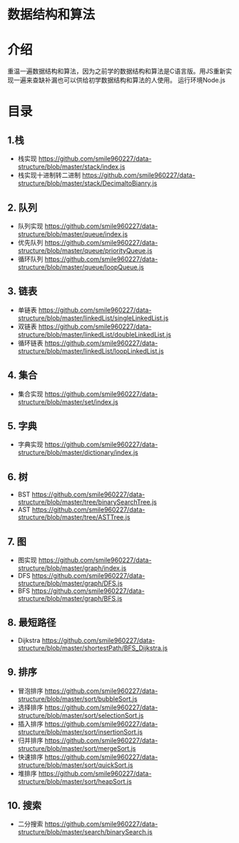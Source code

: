 # 数据结构和算法

# 介绍
重温一遍数据结构和算法，因为之前学的数据结构和算法是C语言版。用JS重新实现一遍来查缺补漏也可以供给初学数据结构和算法的人使用。
运行环境Node.js

# 目录

## 1.栈
* 栈实现 https://github.com/smile960227/data-structure/blob/master/stack/index.js
* 栈实现十进制转二进制 https://github.com/smile960227/data-structure/blob/master/stack/DecimaltoBianry.js

## 2. 队列
* 队列实现 https://github.com/smile960227/data-structure/blob/master/queue/index.js
* 优先队列 https://github.com/smile960227/data-structure/blob/master/queue/priorityQueue.js
* 循环队列 https://github.com/smile960227/data-structure/blob/master/queue/loopQueue.js

## 3. 链表
* 单链表 https://github.com/smile960227/data-structure/blob/master/linkedList/singleLinkedList.js
* 双链表 https://github.com/smile960227/data-structure/blob/master/linkedList/doubleLinkedList.js
* 循环链表 https://github.com/smile960227/data-structure/blob/master/linkedList/loopLinkedList.js

## 4. 集合
* 集合实现 https://github.com/smile960227/data-structure/blob/master/set/index.js

## 5. 字典
* 字典实现 https://github.com/smile960227/data-structure/blob/master/dictionary/index.js

## 6. 树
* BST https://github.com/smile960227/data-structure/blob/master/tree/binarySearchTree.js
* AST https://github.com/smile960227/data-structure/blob/master/tree/ASTTree.js

## 7. 图
* 图实现 https://github.com/smile960227/data-structure/blob/master/graph/index.js
* DFS https://github.com/smile960227/data-structure/blob/master/graph/DFS.js
* BFS https://github.com/smile960227/data-structure/blob/master/graph/BFS.js

## 8. 最短路径
* Dijkstra https://github.com/smile960227/data-structure/blob/master/shortestPath/BFS_Dijkstra.js

## 9. 排序
* 冒泡排序 https://github.com/smile960227/data-structure/blob/master/sort/bubbleSort.js
* 选择排序 https://github.com/smile960227/data-structure/blob/master/sort/selectionSort.js
* 插入排序 https://github.com/smile960227/data-structure/blob/master/sort/insertionSort.js
* 归并排序 https://github.com/smile960227/data-structure/blob/master/sort/mergeSort.js
* 快速排序 https://github.com/smile960227/data-structure/blob/master/sort/quickSort.js
* 堆排序 https://github.com/smile960227/data-structure/blob/master/sort/heapSort.js

## 10. 搜索
* 二分搜索 https://github.com/smile960227/data-structure/blob/master/search/binarySearch.js
